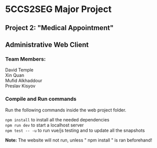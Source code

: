 # 5CCS2SEG Major Project

## Project 2: "Medical Appointment"

## Administrative Web Client

### Team Members:
David Temple  
Xin Quan  
Mufid Alkhaddour  
Preslav Kisyov  

### Compile and Run commands
Run the following commands inside the web project folder.  

`npm install` to install all the needed dependencies  
`npm run dev` to start a localhost server  
`npm test -- -u` to run vue/js testing and to update all the snapshots  

**Note:** The website will not run, unless " npm install " is ran beforehand!
